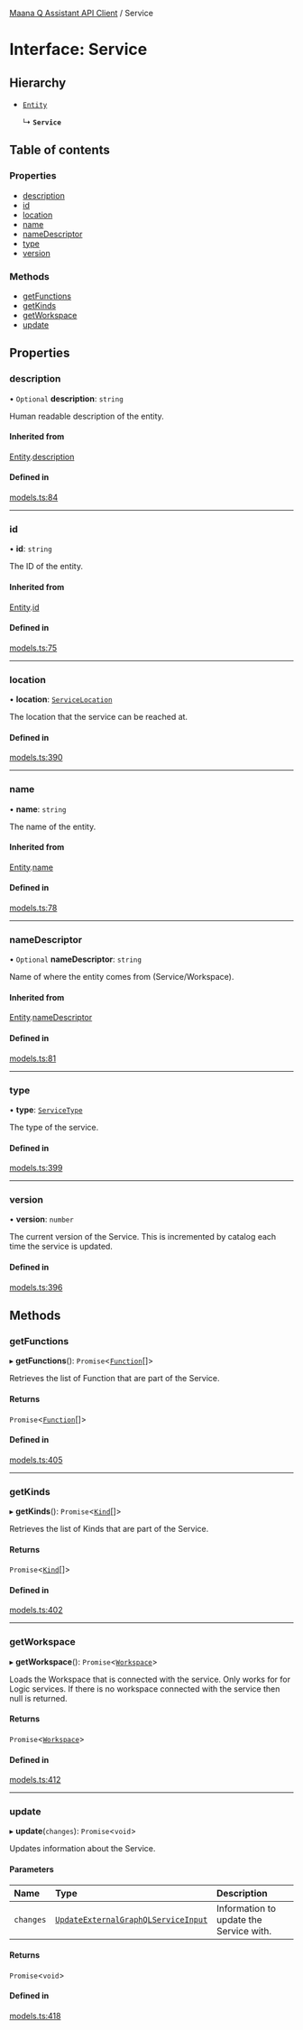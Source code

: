 [Maana Q Assistant API Client](../README.md) / Service

# Interface: Service

## Hierarchy

- [`Entity`](Entity.md)

  ↳ **`Service`**

## Table of contents

### Properties

- [description](Service.md#description)
- [id](Service.md#id)
- [location](Service.md#location)
- [name](Service.md#name)
- [nameDescriptor](Service.md#namedescriptor)
- [type](Service.md#type)
- [version](Service.md#version)

### Methods

- [getFunctions](Service.md#getfunctions)
- [getKinds](Service.md#getkinds)
- [getWorkspace](Service.md#getworkspace)
- [update](Service.md#update)

## Properties

### description

• `Optional` **description**: `string`

Human readable description of the entity.

#### Inherited from

[Entity](Entity.md).[description](Entity.md#description)

#### Defined in

[models.ts:84](https://github.com/maana-io/q-assistant-client/blob/develop/src/models.ts#L84)

___

### id

• **id**: `string`

The ID of the entity.

#### Inherited from

[Entity](Entity.md).[id](Entity.md#id)

#### Defined in

[models.ts:75](https://github.com/maana-io/q-assistant-client/blob/develop/src/models.ts#L75)

___

### location

• **location**: [`ServiceLocation`](ServiceLocation.md)

The location that the service can be reached at.

#### Defined in

[models.ts:390](https://github.com/maana-io/q-assistant-client/blob/develop/src/models.ts#L390)

___

### name

• **name**: `string`

The name of the entity.

#### Inherited from

[Entity](Entity.md).[name](Entity.md#name)

#### Defined in

[models.ts:78](https://github.com/maana-io/q-assistant-client/blob/develop/src/models.ts#L78)

___

### nameDescriptor

• `Optional` **nameDescriptor**: `string`

Name of where the entity comes from (Service/Workspace).

#### Inherited from

[Entity](Entity.md).[nameDescriptor](Entity.md#namedescriptor)

#### Defined in

[models.ts:81](https://github.com/maana-io/q-assistant-client/blob/develop/src/models.ts#L81)

___

### type

• **type**: [`ServiceType`](../enums/ServiceType.md)

The type of the service.

#### Defined in

[models.ts:399](https://github.com/maana-io/q-assistant-client/blob/develop/src/models.ts#L399)

___

### version

• **version**: `number`

The current version of the Service.  This is incremented by catalog each
time the service is updated.

#### Defined in

[models.ts:396](https://github.com/maana-io/q-assistant-client/blob/develop/src/models.ts#L396)

## Methods

### getFunctions

▸ **getFunctions**(): `Promise`<[`Function`](Function.md)[]\>

Retrieves the list of Function that are part of the Service.

#### Returns

`Promise`<[`Function`](Function.md)[]\>

#### Defined in

[models.ts:405](https://github.com/maana-io/q-assistant-client/blob/develop/src/models.ts#L405)

___

### getKinds

▸ **getKinds**(): `Promise`<[`Kind`](Kind.md)[]\>

Retrieves the list of Kinds that are part of the Service.

#### Returns

`Promise`<[`Kind`](Kind.md)[]\>

#### Defined in

[models.ts:402](https://github.com/maana-io/q-assistant-client/blob/develop/src/models.ts#L402)

___

### getWorkspace

▸ **getWorkspace**(): `Promise`<[`Workspace`](Workspace.md)\>

Loads the Workspace that is connected with the service. Only works for for
Logic services. If there is no workspace connected with the service then
null is returned.

#### Returns

`Promise`<[`Workspace`](Workspace.md)\>

#### Defined in

[models.ts:412](https://github.com/maana-io/q-assistant-client/blob/develop/src/models.ts#L412)

___

### update

▸ **update**(`changes`): `Promise`<`void`\>

Updates information about the Service.

#### Parameters

| Name | Type | Description |
| :------ | :------ | :------ |
| `changes` | [`UpdateExternalGraphQLServiceInput`](UpdateExternalGraphQLServiceInput.md) | Information to update the Service with. |

#### Returns

`Promise`<`void`\>

#### Defined in

[models.ts:418](https://github.com/maana-io/q-assistant-client/blob/develop/src/models.ts#L418)
